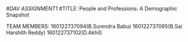 #*DAV ASSIGNMENT1*
#TITLE: People and Professions: A Demographic Snapshot



TEAM MEMBERS:
160122737094(B.Surendra Babu)
160122737095(B.Sai Harshith Reddy)
160122737102(D.Akhil)
